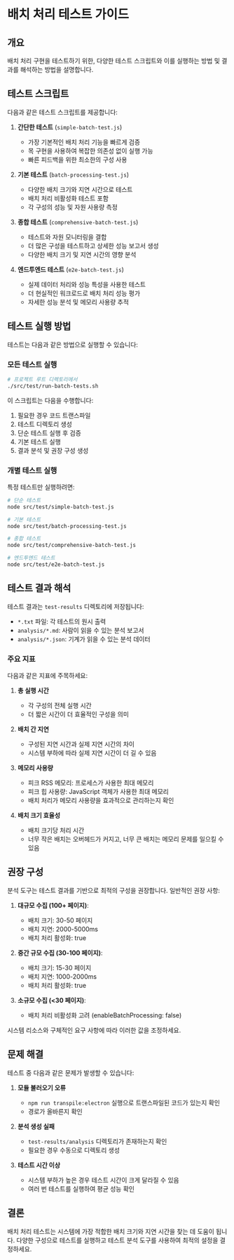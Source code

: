 # 배치 처리 테스트 가이드

## 개요

배치 처리 구현을 테스트하기 위한, 다양한 테스트 스크립트와 이를 실행하는 방법 및 결과를 해석하는 방법을 설명합니다.

## 테스트 스크립트

다음과 같은 테스트 스크립트를 제공합니다:

1. **간단한 테스트** (`simple-batch-test.js`)
   - 가장 기본적인 배치 처리 기능을 빠르게 검증
   - 목 구현을 사용하여 복잡한 의존성 없이 실행 가능
   - 빠른 피드백을 위한 최소한의 구성 사용

2. **기본 테스트** (`batch-processing-test.js`)
   - 다양한 배치 크기와 지연 시간으로 테스트
   - 배치 처리 비활성화 테스트 포함
   - 각 구성의 성능 및 자원 사용량 측정

3. **종합 테스트** (`comprehensive-batch-test.js`)
   - 테스트와 자원 모니터링을 결합
   - 더 많은 구성을 테스트하고 상세한 성능 보고서 생성
   - 다양한 배치 크기 및 지연 시간의 영향 분석

4. **엔드투엔드 테스트** (`e2e-batch-test.js`)
   - 실제 데이터 처리와 성능 특성을 사용한 테스트
   - 더 현실적인 워크로드로 배치 처리 성능 평가
   - 자세한 성능 분석 및 메모리 사용량 추적

## 테스트 실행 방법

테스트는 다음과 같은 방법으로 실행할 수 있습니다:

### 모든 테스트 실행

```bash
# 프로젝트 루트 디렉토리에서
./src/test/run-batch-tests.sh
```

이 스크립트는 다음을 수행합니다:

1. 필요한 경우 코드 트랜스파일
2. 테스트 디렉토리 생성
3. 단순 테스트 실행 후 검증
4. 기본 테스트 실행
5. 결과 분석 및 권장 구성 생성

### 개별 테스트 실행

특정 테스트만 실행하려면:

```bash
# 단순 테스트
node src/test/simple-batch-test.js

# 기본 테스트
node src/test/batch-processing-test.js

# 종합 테스트
node src/test/comprehensive-batch-test.js

# 엔드투엔드 테스트
node src/test/e2e-batch-test.js
```

## 테스트 결과 해석

테스트 결과는 `test-results` 디렉토리에 저장됩니다:

- `*.txt` 파일: 각 테스트의 원시 출력
- `analysis/*.md`: 사람이 읽을 수 있는 분석 보고서
- `analysis/*.json`: 기계가 읽을 수 있는 분석 데이터

### 주요 지표

다음과 같은 지표에 주목하세요:

1. **총 실행 시간**
   - 각 구성의 전체 실행 시간
   - 더 짧은 시간이 더 효율적인 구성을 의미

2. **배치 간 지연**
   - 구성된 지연 시간과 실제 지연 시간의 차이
   - 시스템 부하에 따라 실제 지연 시간이 더 길 수 있음

3. **메모리 사용량**
   - 피크 RSS 메모리: 프로세스가 사용한 최대 메모리
   - 피크 힙 사용량: JavaScript 객체가 사용한 최대 메모리
   - 배치 처리가 메모리 사용량을 효과적으로 관리하는지 확인

4. **배치 크기 효율성**
   - 배치 크기당 처리 시간
   - 너무 작은 배치는 오버헤드가 커지고, 너무 큰 배치는 메모리 문제를 일으킬 수 있음

## 권장 구성

분석 도구는 테스트 결과를 기반으로 최적의 구성을 권장합니다. 일반적인 권장 사항:

1. **대규모 수집 (100+ 페이지)**:
   - 배치 크기: 30-50 페이지
   - 배치 지연: 2000-5000ms
   - 배치 처리 활성화: true

2. **중간 규모 수집 (30-100 페이지)**:
   - 배치 크기: 15-30 페이지
   - 배치 지연: 1000-2000ms
   - 배치 처리 활성화: true

3. **소규모 수집 (<30 페이지)**:
   - 배치 처리 비활성화 고려 (enableBatchProcessing: false)

시스템 리소스와 구체적인 요구 사항에 따라 이러한 값을 조정하세요.

## 문제 해결

테스트 중 다음과 같은 문제가 발생할 수 있습니다:

1. **모듈 불러오기 오류**
   - `npm run transpile:electron` 실행으로 트랜스파일된 코드가 있는지 확인
   - 경로가 올바른지 확인

2. **분석 생성 실패**
   - `test-results/analysis` 디렉토리가 존재하는지 확인
   - 필요한 경우 수동으로 디렉토리 생성

3. **테스트 시간 이상**
   - 시스템 부하가 높은 경우 테스트 시간이 크게 달라질 수 있음
   - 여러 번 테스트를 실행하여 평균 성능 확인

## 결론

배치 처리 테스트는 시스템에 가장 적합한 배치 크기와 지연 시간을 찾는 데 도움이 됩니다. 다양한 구성으로 테스트를 실행하고 테스트 분석 도구를 사용하여 최적의 설정을 결정하세요.
